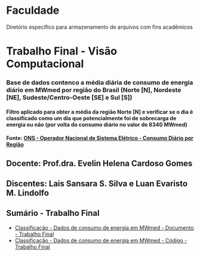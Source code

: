 # Faculdade
Diretório específico para armazenamento de arquivos com fins acadêmicos

# Trabalho Final - Visão Computacional
### Base de dados contenco a média diária de consumo de energia diário em MWmed por região do Brasil (Norte [N], Nordeste [NE], Sudeste/Centro-Oeste [SE] e Sul [S])
#### Filtro aplicado para obter a média da região Norte [N] e verificar se o dia é classificado como um dia que potencialmente foi de sobrecarga de energia ou não (por volta do consumo diário no valor de 8340 MWmed)

#### Fonte: [ONS - Operador Nacional de Sistema Elétrico - Consumo Diário por Região](https://dados.ons.org.br/dataset/carga-energia)

## Docente: Prof.dra. Evelin Helena Cardoso Gomes
## Discentes: Lais Sansara S. Silva e Luan Evaristo M. Lindolfo
## Sumário - Trabalho Final
- [Classificação - Dados de consumo de energia em MWmed - Documento - Trabalho Final]()
- [Classificação - Dados de consumo de energia em MWmed - Código - Trabalho Final](/Energia_norte.ipynb)

